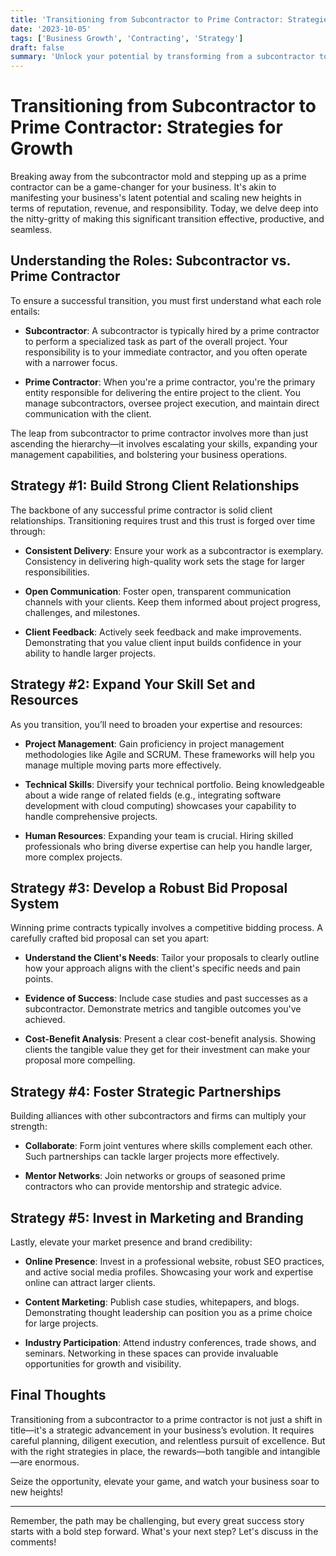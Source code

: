 ```yaml
---
title: 'Transitioning from Subcontractor to Prime Contractor: Strategies for Growth'
date: '2023-10-05'
tags: ['Business Growth', 'Contracting', 'Strategy']
draft: false
summary: 'Unlock your potential by transforming from a subcontractor to a prime contractor. Explore strategic steps to ensure a seamless and successful transition.'
---
```


# Transitioning from Subcontractor to Prime Contractor: Strategies for Growth

Breaking away from the subcontractor mold and stepping up as a prime contractor can be a game-changer for your business. It's akin to manifesting your business's latent potential and scaling new heights in terms of reputation, revenue, and responsibility. Today, we delve deep into the nitty-gritty of making this significant transition effective, productive, and seamless.

## Understanding the Roles: Subcontractor vs. Prime Contractor

To ensure a successful transition, you must first understand what each role entails:

- **Subcontractor**: A subcontractor is typically hired by a prime contractor to perform a specialized task as part of the overall project. Your responsibility is to your immediate contractor, and you often operate with a narrower focus.
  
- **Prime Contractor**: When you're a prime contractor, you're the primary entity responsible for delivering the entire project to the client. You manage subcontractors, oversee project execution, and maintain direct communication with the client.

The leap from subcontractor to prime contractor involves more than just ascending the hierarchy—it involves escalating your skills, expanding your management capabilities, and bolstering your business operations.

## Strategy #1: Build Strong Client Relationships

The backbone of any successful prime contractor is solid client relationships. Transitioning requires trust and this trust is forged over time through:

- **Consistent Delivery**: Ensure your work as a subcontractor is exemplary. Consistency in delivering high-quality work sets the stage for larger responsibilities.
  
- **Open Communication**: Foster open, transparent communication channels with your clients. Keep them informed about project progress, challenges, and milestones.

- **Client Feedback**: Actively seek feedback and make improvements. Demonstrating that you value client input builds confidence in your ability to handle larger projects.

## Strategy #2: Expand Your Skill Set and Resources

As you transition, you’ll need to broaden your expertise and resources:

- **Project Management**: Gain proficiency in project management methodologies like Agile and SCRUM. These frameworks will help you manage multiple moving parts more effectively.
  
- **Technical Skills**: Diversify your technical portfolio. Being knowledgeable about a wide range of related fields (e.g., integrating software development with cloud computing) showcases your capability to handle comprehensive projects.
  
- **Human Resources**: Expanding your team is crucial. Hiring skilled professionals who bring diverse expertise can help you handle larger, more complex projects.

## Strategy #3: Develop a Robust Bid Proposal System

Winning prime contracts typically involves a competitive bidding process. A carefully crafted bid proposal can set you apart:

- **Understand the Client's Needs**: Tailor your proposals to clearly outline how your approach aligns with the client's specific needs and pain points.
  
- **Evidence of Success**: Include case studies and past successes as a subcontractor. Demonstrate metrics and tangible outcomes you've achieved.
  
- **Cost-Benefit Analysis**: Present a clear cost-benefit analysis. Showing clients the tangible value they get for their investment can make your proposal more compelling.

## Strategy #4: Foster Strategic Partnerships

Building alliances with other subcontractors and firms can multiply your strength:

- **Collaborate**: Form joint ventures where skills complement each other. Such partnerships can tackle larger projects more effectively.
  
- **Mentor Networks**: Join networks or groups of seasoned prime contractors who can provide mentorship and strategic advice.

## Strategy #5: Invest in Marketing and Branding

Lastly, elevate your market presence and brand credibility:

- **Online Presence**: Invest in a professional website, robust SEO practices, and active social media profiles. Showcasing your work and expertise online can attract larger clients.
  
- **Content Marketing**: Publish case studies, whitepapers, and blogs. Demonstrating thought leadership can position you as a prime choice for large projects.
  
- **Industry Participation**: Attend industry conferences, trade shows, and seminars. Networking in these spaces can provide invaluable opportunities for growth and visibility.

## Final Thoughts

Transitioning from a subcontractor to a prime contractor is not just a shift in title—it's a strategic advancement in your business’s evolution. It requires careful planning, diligent execution, and relentless pursuit of excellence. But with the right strategies in place, the rewards—both tangible and intangible—are enormous.

Seize the opportunity, elevate your game, and watch your business soar to new heights!

---

Remember, the path may be challenging, but every great success story starts with a bold step forward. What's your next step? Let's discuss in the comments!